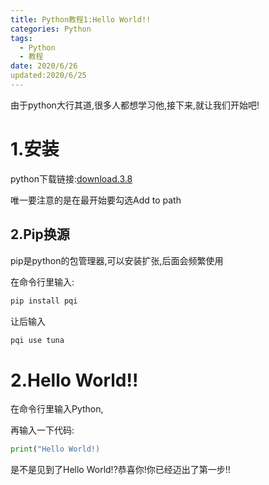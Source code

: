 ```yaml
---
title: Python教程1:Hello World!!
categories: Python
tags:
  - Python
  - 教程
date: 2020/6/26
updated:2020/6/25
---
```


由于python大行其道,很多人都想学习他,接下来,就让我们开始吧!

# 1.安装

python下载链接:[download.3.8](https://fatmandj.lanzous.com/ic4lv1e)

唯一要注意的是在最开始要勾选Add to path

## 2.Pip换源
pip是python的包管理器,可以安装扩张,后面会频繁使用

在命令行里输入:

```bash
pip install pqi
```

让后输入

```bash
pqi use tuna
```

# 2.Hello World!!
在命令行里输入Python,

再输入一下代码:

```python
print("Hello World!)
```

是不是见到了Hello World!?恭喜你!你已经迈出了第一步!!
